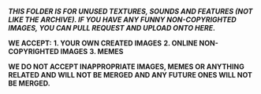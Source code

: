 **_THIS FOLDER IS FOR UNUSED TEXTURES, SOUNDS AND FEATURES (NOT LIKE THE ARCHIVE). IF YOU HAVE ANY FUNNY NON-COPYRIGHTED IMAGES, 
YOU CAN PULL REQUEST AND UPLOAD ONTO HERE._**

**WE ACCEPT:**
**1. YOUR OWN CREATED IMAGES**
**2. ONLINE NON-COPYRIGHTED IMAGES**
**3. MEMES**

**WE DO NOT ACCEPT INAPPROPRIATE IMAGES, MEMES OR ANYTHING RELATED AND WILL NOT BE MERGED AND ANY FUTURE ONES WILL NOT BE MERGED.**
